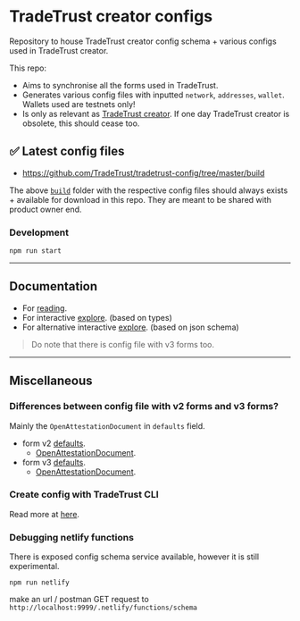 # TradeTrust creator configs

Repository to house TradeTrust creator config schema + various configs used in TradeTrust creator.

This repo:

- Aims to synchronise all the forms used in TradeTrust.
- Generates various config files with inputted `network`, `addresses`, `wallet`. Wallets used are testnets only!
- Is only as relevant as [TradeTrust creator](https://creator.tradetrust.io). If one day TradeTrust creator is obsolete, this should cease too.

## ✅ Latest config files

- https://github.com/TradeTrust/tradetrust-config/tree/master/build

The above [`build`](https://github.com/TradeTrust/tradetrust-config/tree/master/build) folder with the respective config files should always exists + available for download in this repo. They are meant to be shared with product owner end.

### Development

`npm run start`

---

## Documentation

- For [reading](https://docs.tradetrust.io/docs/reference/document-creator/config-file#config-file-structure).
- For interactive [explore](https://tradetrust-config.netlify.app). (based on types)
- For alternative interactive [explore](https://json-schema.app/view/%23?url=https%3A%2F%2Fraw.githubusercontent.com%2FTradeTrust%2Ftradetrust-config%2Fmaster%2Fsrc%2Fconfig-v2.schema.json). (based on json schema)

> Do note that there is config file with v3 forms too.

---

## Miscellaneous

### Differences between config file with v2 forms and v3 forms?

Mainly the `OpenAttestationDocument` in `defaults` field.

- form v2 [defaults](https://tradetrust-config.netlify.app/interfaces/src_types.formv2#defaults).
  - [OpenAttestationDocument](https://tradetrust-config.netlify.app/interfaces/node_modules__tradetrust_tt_tradetrust_dist_types___generated___schema_2_0.openattestationdocument).
- form v3 [defaults](https://tradetrust-config.netlify.app/interfaces/src_types.formv3#defaults).
  - [OpenAttestationDocument](https://tradetrust-config.netlify.app/interfaces/node_modules__tradetrust_tt_tradetrust_dist_types___generated___schema_3_0.openattestationdocument).

### Create config with TradeTrust CLI

Read more at [here](https://github.com/TradeTrust/tradetrust-cli#method-1-using-config-template-url-option-recommended).

### Debugging netlify functions

There is exposed config schema service available, however it is still experimental.

`npm run netlify`

make an url / postman GET request to `http://localhost:9999/.netlify/functions/schema`
